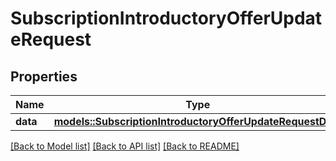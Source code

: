 # SubscriptionIntroductoryOfferUpdateRequest

## Properties

Name | Type | Description | Notes
------------ | ------------- | ------------- | -------------
**data** | [**models::SubscriptionIntroductoryOfferUpdateRequestData**](SubscriptionIntroductoryOfferUpdateRequest_data.md) |  | 

[[Back to Model list]](../README.md#documentation-for-models) [[Back to API list]](../README.md#documentation-for-api-endpoints) [[Back to README]](../README.md)


